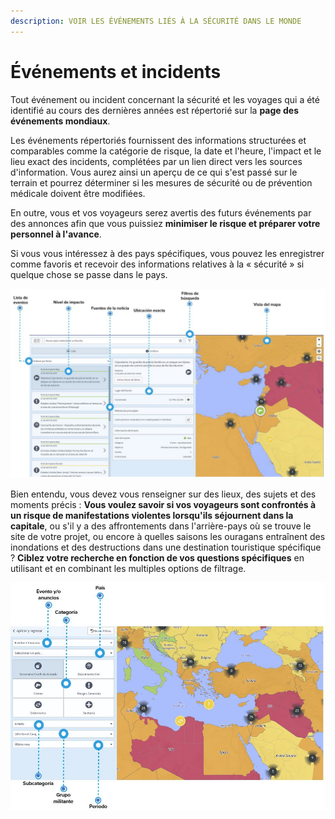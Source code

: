 ```yaml
---
description: VOIR LES ÉVÉNEMENTS LIÉS À LA SÉCURITÉ DANS LE MONDE
---
```


# Événements et incidents

Tout événement ou incident concernant la sécurité et les voyages qui a été identifié au cours des dernières années est répertorié sur la **page des événements mondiaux**.

Les événements répertoriés fournissent des informations structurées et comparables comme la catégorie de risque, la date et l'heure, l'impact et le lieu exact des incidents, complétées par un lien direct vers les sources d'information. Vous aurez ainsi un aperçu de ce qui s'est passé sur le terrain et pourrez déterminer si les mesures de sécurité ou de prévention médicale doivent être modifiées.

En outre, vous et vos voyageurs serez avertis des futurs événements par des annonces afin que vous puissiez **minimiser le risque et préparer votre personnel à l'avance**.

Si vous vous intéressez à des pays spécifiques, vous pouvez les enregistrer comme favoris et recevoir des informations relatives à la « sécurité » si quelque chose se passe dans le pays.

![](../.gitbook/assets/global-events-list.JPG)

Bien entendu, vous devez vous renseigner sur des lieux, des sujets et des moments précis : **Vous voulez savoir si vos voyageurs sont confrontés à un risque de manifestations violentes lorsqu'ils séjournent dans la capitale**, ou s'il y a des affrontements dans l'arrière-pays où se trouve le site de votre projet, ou encore à quelles saisons les ouragans entraînent des inondations et des destructions dans une destination touristique spécifique ? **Ciblez votre recherche en fonction de vos questions spécifiques** en utilisant et en combinant les multiples options de filtrage.

![](../.gitbook/assets/global-events-list_2%20%282%29.JPG)

